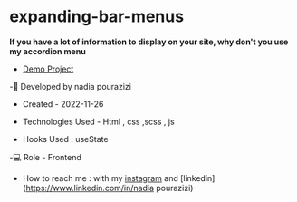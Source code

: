# expanding-bar-menus

**If you have a lot of information to display on your site, why don't you use my accordion menu**

- [Demo Project](https://nadiapourazizi.github.io/expanding-bar-menus/)

-🙂 Developed by nadia pourazizi
- Created - 2022-11-26

- Technologies Used - Html , css ,scss , js

- Hooks Used : useState 

-💻 Role - Frontend

- How to reach me : with my [instagram](https://www.instagram.com/nadiaacodes) and [linkedin](https://www.linkedin.com/in/nadia pourazizi)
